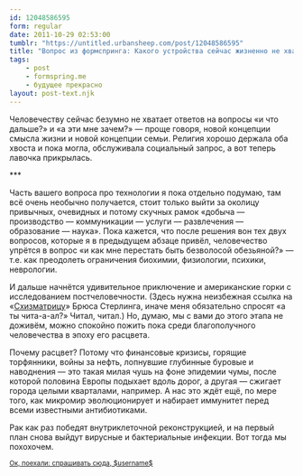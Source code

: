 ```yaml
---
id: 12048586595
form: regular
date: 2011-10-29 02:53:00
tumblr: "https://untitled.urbansheep.com/post/12048586595"
title: "Вопрос из формспринга: Какого устройства сейчас жизненно не хватает безнадежному человечеству? Или концепта?"
tags:
    - post
    - formspring.me
    - будущее прекрасно
layout: post-text.njk
---
```


<p class="formspringmeAnswer">Человечеству сейчас безумно не хватает ответов на вопросы «и что дальше?» и «а эти мне зачем?» — проще говоря, новой концепции смысла жизни и новой концепции семьи. Религия хорошо держала оба хвоста и пока могла, обслуживала социальный запрос, а вот теперь лавочка прикрылась.</p>

<p>***</p>

<p>Часть вашего вопроса про технологии я пока отдельно подумаю, там всё очень необычно получается, стоит только выйти за околицу привычных, очевидных и потому скучных рамок «добыча — производство — коммуникации — услуги — развлечения — образование — наука». Пока кажется, что после решения вон тех двух вопросов, которые я в предыдущем абзаце привёл, человечество упрётся в вопрос «и как мне перестать быть безволосой обезьяной?» — т.е. как преодолеть ограничения биохимии, физиологии, психики, неврологии.</p>

<p>И дальше начнётся удивительное приключение и американские горки с исследованием постчеловечности. (Здесь нужна неизбежная ссылка на «<a href="http://flibusta.net/b/107153">Схизматрицу</a>» Брюса Стерлинга, иначе меня обязательно спросят «а ты чита-а-ал?» Читал, читал.) Но, думаю, мы с вами до этого этапа не доживём, можно спокойно пожить пока среди благополучного человечества в эпоху его расцвета.</p>

<p>Почему расцвет? Потому что финансовые кризисы, горящие торфянники, войны за нефть, лопнувшие глубинные буровые и наводнения — это такая милая чушь на фоне эпидемии чумы, после которой половина Европы подыхает вдоль дорог, а другая — сжигает города целыми кварталами, например. А нас это ждёт ещё, по мере того, как микромир эволюционирует и набирает иммунитет перед всеми известными антибиотиками.</p>

<p>Рак как раз победят внутриклеточной реконструкцией, и на первый план снова выйдут вирусные и бактериальные инфекции. Вот тогда мы похохочем.</p>

<p class="formspringmeFooter">
    <small><a href="http://www.formspring.me/urbansheep?utm_medium=social&amp;utm_source=tumblr&amp;utm_campaign=shareanswer">Ок, поехали: спрашивать сюда, $username$</a></small>
</p>

